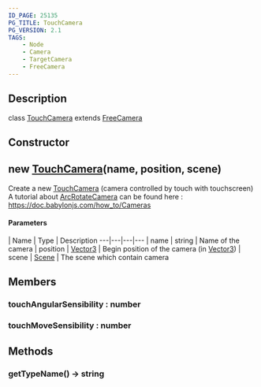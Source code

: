 ```yaml
---
ID_PAGE: 25135
PG_TITLE: TouchCamera
PG_VERSION: 2.1
TAGS:
    - Node
    - Camera
    - TargetCamera
    - FreeCamera
---
```

## Description

class [TouchCamera](/classes/2.5/TouchCamera) extends [FreeCamera](/classes/2.5/FreeCamera)



## Constructor

## new [TouchCamera](/classes/2.5/TouchCamera)(name, position, scene)

Create a new [TouchCamera](/classes/2.5/TouchCamera) (camera controlled by touch with touchscreen)
A tutorial about [ArcRotateCamera](/classes/2.5/ArcRotateCamera) can be found here : https://doc.babylonjs.com/how_to/Cameras

#### Parameters
 | Name | Type | Description
---|---|---|---
 | name | string |     Name of the camera
 | position | [Vector3](/classes/2.5/Vector3) |     Begin position of the camera (in [Vector3](/classes/2.5/Vector3))
 | scene | [Scene](/classes/2.5/Scene) |     The scene which contain camera
## Members

### touchAngularSensibility : number



### touchMoveSensibility : number



## Methods

### getTypeName() &rarr; string


